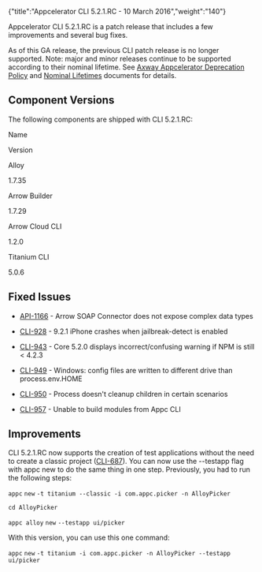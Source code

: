 {"title":"Appcelerator CLI 5.2.1.RC - 10 March 2016","weight":"140"} 

Appcelerator CLI 5.2.1.RC is a patch release that includes a few improvements and several bug fixes.

As of this GA release, the previous CLI patch release is no longer supported. Note: major and minor releases continue to be supported according to their nominal lifetime. See [Axway Appcelerator Deprecation Policy](/docs/appc/AMPLIFY_Appcelerator_Services_Overview/Axway_Appcelerator_Deprecation_Policy/) and [Nominal Lifetimes](/docs/appc/AMPLIFY_Appcelerator_Services_Overview/Axway_Appcelerator_Product_Lifecycle/#NominalLifetimes) documents for details.

## Component Versions

The following components are shipped with CLI 5.2.1.RC:

Name

Version

Alloy

1.7.35

Arrow Builder

1.7.29

Arrow Cloud CLI

1.2.0

Titanium CLI

5.0.6

## Fixed Issues

*   [API-1166](https://jira.appcelerator.org/browse/API-1166) - Arrow SOAP Connector does not expose complex data types
    
*   [CLI-928](https://jira.appcelerator.org/browse/CLI-928) - 9.2.1 iPhone crashes when jailbreak-detect is enabled
    
*   [CLI-943](https://jira.appcelerator.org/browse/CLI-943) - Core 5.2.0 displays incorrect/confusing warning if NPM is still < 4.2.3
    
*   [CLI-949](https://jira.appcelerator.org/browse/CLI-949) - Windows: config files are written to different drive than process.env.HOME
    
*   [CLI-950](https://jira.appcelerator.org/browse/CLI-950) - Process doesn't cleanup children in certain scenarios
    
*   [CLI-957](https://jira.appcelerator.org/browse/CLI-957) - Unable to build modules from Appc CLI
    

## Improvements

CLI 5.2.1.RC now supports the creation of test applications without the need to create a classic project ([CLI-687](https://jira.appcelerator.org/browse/CLI-687)). You can now use the \--testapp flag with appc new to do the same thing in one step. Previously, you had to run the following steps:

`appc` `new` `-t titanium --classic -i com.appc.picker -n AlloyPicker`

`cd AlloyPicker`

`appc alloy` `new` `--testapp ui/picker`

With this version, you can use this one command:

`appc` `new` `-t titanium -i com.appc.picker -n AlloyPicker --testapp ui/picker`